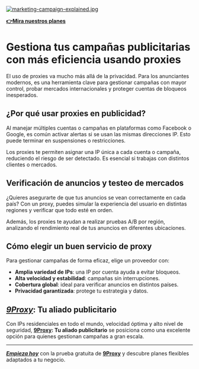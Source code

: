 [![marketing-campaign-explained.jpg](https://i.postimg.cc/9MYtBqTz/marketing-campaign-explained.jpg)](https://postimg.cc/tZ7xqJBH)

[**👉Mira nuestros planes**](https://9proxy.com/pricing/?utm_source=Web2.0&utm_medium=Graphy&utm_id=sophie89)

# Gestiona tus campañas publicitarias con más eficiencia usando proxies

El uso de proxies va mucho más allá de la privacidad. Para los anunciantes modernos, es una herramienta clave para gestionar campañas con mayor control, probar mercados internacionales y proteger cuentas de bloqueos inesperados.

## ¿Por qué usar proxies en publicidad?

Al manejar múltiples cuentas o campañas en plataformas como Facebook o Google, es común activar alertas si se usan las mismas direcciones IP. Esto puede terminar en suspensiones o restricciones.

Los proxies te permiten asignar una IP única a cada cuenta o campaña, reduciendo el riesgo de ser detectado. Es esencial si trabajas con distintos clientes o mercados.

## Verificación de anuncios y testeo de mercados

¿Quieres asegurarte de que tus anuncios se vean correctamente en cada país? Con un proxy, puedes simular la experiencia del usuario en distintas regiones y verificar que todo esté en orden.

Además, los proxies te ayudan a realizar pruebas A/B por región, analizando el rendimiento real de tus anuncios en diferentes ubicaciones.

## Cómo elegir un buen servicio de proxy

Para gestionar campañas de forma eficaz, elige un proveedor con:
- **Amplia variedad de IPs**: una IP por cuenta ayuda a evitar bloqueos.
- **Alta velocidad y estabilidad**: campañas sin interrupciones.
- **Cobertura global**: ideal para verificar anuncios en distintos países.
- **Privacidad garantizada**: protege tu estrategia y datos.

## _[9Proxy](https://9proxy.com/?utm_source=Web2.0&utm_medium=Graphy&utm_id=sophie89)_: Tu aliado publicitario

Con IPs residenciales en todo el mundo, velocidad óptima y alto nivel de seguridad, **[9Proxy](https://9proxy.com/?utm_source=Web2.0&utm_medium=Graphy&utm_id=sophie89): Tu aliado publicitario** se posiciona como una excelente opción para quienes gestionan campañas a gran escala.

---

_[**Empieza hoy**](https://9proxy.com/?utm_source=Web2.0&utm_medium=Graphy&utm_id=sophie89)_ con la prueba gratuita de **[9Proxy](https://9proxy.com/?utm_source=Web2.0&utm_medium=Graphy&utm_id=sophie89)** y descubre planes flexibles adaptados a tu negocio.

